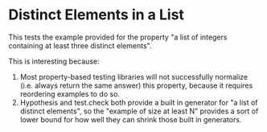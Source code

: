 # Distinct Elements in a List

This tests the example provided for the property "a list of integers containing
at least three distinct elements".

This is interesting because:

1. Most property-based testing libraries will not successfully normalize (i.e.
   always return the same answer) this property, because it requires reordering
   examples to do so.
2. Hypothesis and test.check both provide a built in generator for "a list of
   distinct elements", so the "example of size at least N" provides a sort of
   lower bound for how well they can shrink those built in generators.
